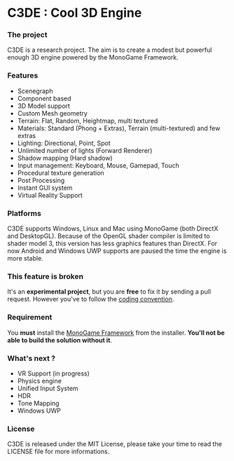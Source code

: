 C3DE : Cool 3D Engine
=====================

### The project
C3DE is a research project. The aim is to create a modest but powerful enough 3D engine powered by the MonoGame Framework.

### Features
- Scenegraph
- Component based
- 3D Model support
- Custom Mesh geometry
- Terrain: Flat, Random, Heightmap, multi textured
- Materials: Standard (Phong + Extras), Terrain (multi-textured) and few extras
- Lighting: Directional, Point, Spot
- Unlimited number of lights (Forward Renderer)
- Shadow mapping (Hard shadow)
- Input management: Keyboard, Mouse, Gamepad, Touch
- Procedural texture generation
- Post Processing
- Instant GUI system
- Virtual Reality Support

### Platforms
C3DE supports Windows, Linux and Mac using MonoGame (both DirectX and DesktopGL). Because of the OpenGL shader compiler is limited to shader model 3, this version has less graphics features than DirectX. 
For now Android and Windows UWP supports are paused the time the engine is more stable.

### This feature is broken
It's an **experimental project**, but you are **free** to fix it by sending a pull request. However you've to follow the [coding convention](https://msdn.microsoft.com/en-US/library/ff926074.aspx). 

### Requirement
You **must** install the [MonoGame Framework](http://www.monogame.net/downloads/) from the installer. **You'll not be able to build the solution without it**.

### What's next ?
- VR Support (in progress)
- Physics engine
- Unified Input System
- HDR
- Tone Mapping
- Windows UWP

### License
C3DE is released under the MIT License, please take your time to read the LICENSE file for more informations.
